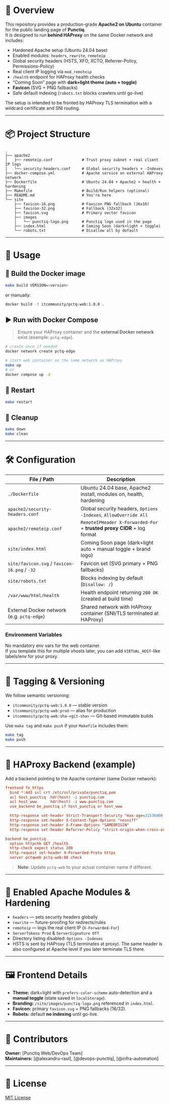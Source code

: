 # 📘 Overview

This repository provides a production-grade **Apache2 on Ubuntu** container for the public landing page of **Punctiq**.  
It is designed to run **behind HAProxy** on the same Docker network and includes:

- Hardened Apache setup (Ubuntu 24.04 base)
- Enabled modules: `headers`, `rewrite`, `remoteip`
- Global security headers (HSTS, XFO, XCTO, Referrer-Policy, Permissions-Policy)
- Real client IP logging via `mod_remoteip`
- `/health` endpoint for HAProxy health checks
- “Coming Soon” page with **dark+light theme (auto + toggle)**
- **Favicon** (SVG + PNG fallbacks)
- Safe default indexing (`robots.txt` blocks crawlers until go-live)

The setup is intended to be fronted by HAProxy TLS termination with a wildcard certificate and SNI routing.

---

# 📦 Project Structure

```
.
├── apache2
│   ├── remoteip.conf             # Trust proxy subnet + real client IP logs
│   └── security-headers.conf     # Global security headers + -Indexes
├── docker-compose.yml            # Apache service on external HAProxy network
├── Dockerfile                    # Ubuntu 24.04 + Apache2 + health + hardening
├── Makefile                      # Build/Run helpers (optional)
├── README.md                     # You're here
└── site
    ├── favicon-16.png            # Favicon PNG fallback (16x16)
    ├── favicon-32.png            # Fallback (32x32)
    ├── favicon.svg               # Primary vector favicon
    ├── images
    │   └── punctiq-logo.png      # Punctiq logo used in the page
    ├── index.html                # Coming Soon (dark+light + toggle)
    └── robots.txt                # Disallow all by default
```

---

# 🚀 Usage

## 🔧 Build the Docker image

```bash
make build VERSION=<version>
```

or manually:

```bash
docker build -t itcommunity/pctq-web:1.0.0 .
```

## ▶️ Run with Docker Compose

> Ensure your HAProxy container and the **external Docker network** exist (example: `pctq-edge`).

```bash
# create once if needed
docker network create pctq-edge

# start web container on the same network as HAProxy
make up
# or
docker compose up -d
```

## 🔄 Restart

```bash
make restart
```

## 🧼 Cleanup

```bash
make down
make clean
```

---

# 🛠 Configuration

| File / Path                                   | Description                                                                 |
|-----------------------------------------------|-----------------------------------------------------------------------------|
| `./Dockerfile`                                | Ubuntu 24.04 base, Apache2 install, modules on, health, hardening          |
| `apache2/security-headers.conf`               | Global security headers, `Options -Indexes`, `AllowOverride All`           |
| `apache2/remoteip.conf`                       | `RemoteIPHeader X-Forwarded-For` + **trusted proxy CIDR** + log format     |
| `site/index.html`                             | Coming Soon page (dark+light auto + manual toggle + brand logo)            |
| `site/favicon.svg` / `favicon-16.png` / `-32` | Favicon set (SVG primary + PNG fallbacks)                                  |
| `site/robots.txt`                             | Blocks indexing by default (`Disallow: /`)                                 |
| `/var/www/html/health`                        | Health endpoint returning `200 OK` (created at build time)                 |
| External Docker network (e.g. `pctq-edge`)    | Shared network with HAProxy container (SNI/TLS terminated at HAProxy)      |

### Environment Variables

No mandatory env vars for the web container.  
If you template this for multiple vhosts later, you can add `VIRTUAL_HOST`-like labels/env for your proxy.

---

# 🔖 Tagging & Versioning

We follow semantic versioning:

- `itcommunity/pctq-web:1.0.0` — stable version  
- `itcommunity/pctq-web:prod` — alias for production  
- `itcommunity/pctq-web:sha-<git-sha>` — Git-based immutable builds

Use `make tag` and `make push` if your `Makefile` includes them:

```bash
make tag
make push
```

---

# 🔌 HAProxy Backend (example)

Add a backend pointing to the Apache container (same Docker network):

```cfg
frontend fe_https
  bind *:443 ssl crt /etc/ssl/private/punctiq.pem
  acl host_punctiq  hdr(host) -i punctiq.com
  acl host_www      hdr(host) -i www.punctiq.com
  use_backend be_punctiq if host_punctiq or host_www

  http-response set-header Strict-Transport-Security "max-age=31536000; includeSubDomains; preload"
  http-response set-header X-Content-Type-Options "nosniff"
  http-response set-header X-Frame-Options "SAMEORIGIN"
  http-response set-header Referrer-Policy "strict-origin-when-cross-origin"

backend be_punctiq
  option httpchk GET /health
  http-check expect status 200
  http-request set-header X-Forwarded-Proto https
  server pctqweb pctq-web:80 check
```

> **Note:** Update `pctq-web` to your actual container name if different.

---

# 🧩 Enabled Apache Modules & Hardening

- `headers` — sets security headers globally  
- `rewrite` — future-proofing for redirects/rules  
- `remoteip` — logs the real client IP (`X-Forwarded-For`)  
- `ServerTokens Prod` & `ServerSignature Off`  
- Directory listing disabled: `Options -Indexes`  
- HSTS is sent by HAProxy (TLS terminates at proxy). The same header is also configured at Apache level if you later terminate TLS there.

---

# 🖼 Frontend Details

- **Theme:** dark+light with `prefers-color-scheme` auto-detection and a **manual toggle** (state saved in `localStorage`).  
- **Branding:** `/site/images/punctiq-logo.png` referenced in `index.html`.  
- **Favicon:** primary `favicon.svg` + PNG fallbacks (16/32).  
- **Robots:** default **no indexing** until go-live.

---

# 👥 Contributors

**Owner:** [Punctiq Web/DevOps Team]  
**Maintainers:** [@alexandru-raul], [@devops-punctiq], [@infra-automation]

---

# 📄 License

[MIT License](https://opensource.org/licenses/MIT)